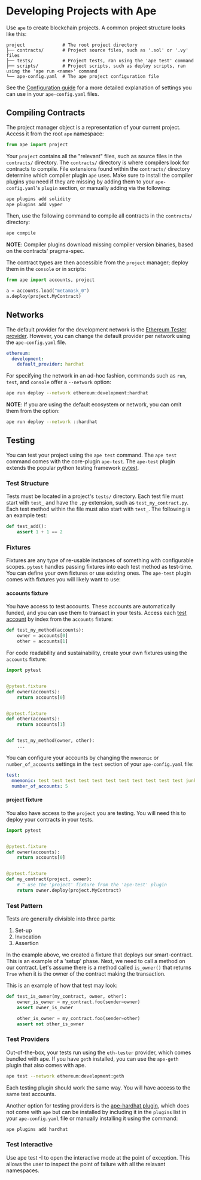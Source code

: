 # Developing Projects with Ape

Use `ape` to create blockchain projects. A common project structure looks like this:

```
project              # The root project directory
├── contracts/       # Project source files, such as '.sol' or '.vy' files
├── tests/           # Project tests, ran using the 'ape test' command
├── scripts/         # Project scripts, such as deploy scripts, ran using the 'ape run <name>' command
└── ape-config.yaml  # The ape project configuration file
```

See the [Configuration guide](config.md) for a more detailed explanation of settings you can
use in your `ape-config.yaml` files.

## Compiling Contracts

The project manager object is a representation of your current project. Access it from the root `ape` namespace:

```python
from ape import project
```

Your `project` contains all the "relevant" files, such as source files in the `contracts/` directory. The 
`contracts/` directory is where compilers look for contracts to compile. File extensions found within the `contracts/` 
directory determine which compiler plugin `ape` uses. Make sure to install the compiler plugins you need if they are 
missing by adding them to your `ape-config.yaml`'s `plugin` section, or manually adding via the following:

```bash
ape plugins add solidity
ape plugins add vyper
```

Then, use the following command to compile all contracts in the `contracts/` directory:

```bash
ape compile
```

**NOTE**: Compiler plugins download missing compiler version binaries, based on the contracts' pragma-spec.

The contract types are then accessible from the `project` manager; deploy them in the `console` or in scripts:

```python
from ape import accounts, project

a = accounts.load("metamask_0")
a.deploy(project.MyContract)
```

## Networks

The default provider for the development network is the 
[Ethereum Tester provider](https://github.com/ethereum/eth-testers). However, you can change the default provider per
network using the `ape-config.yaml` file. 

```yaml
ethereum:
  development:
    default_provider: hardhat
```

For specifying the network in an ad-hoc fashion, commands such as `run`, `test`, and `console` offer a `--network` 
option:

```bash
ape run deploy --network ethereum:development:hardhat
```

**NOTE**: If you are using the default ecosystem or network, you can omit them from the option:

```bash
ape run deploy --network ::hardhat
```

## Testing

You can test your project using the `ape test` command. The `ape test` command comes with the core-plugin `ape-test`. 
The `ape-test` plugin extends the popular python testing framework
[pytest](https://docs.pytest.org/en/6.2.x/contents.html).

### Test Structure

Tests must be located in a project's `tests/` directory. Each test file must start with `test_` and have the `.py`
extension, such as `test_my_contract.py`. Each test method within the file must also start with `test_`. The following
is an example test:

```python
def test_add():
    assert 1 + 1 == 2
```

### Fixtures

Fixtures are any type of re-usable instances of something with configurable scopes. `pytest` handles passing fixtures 
into each test method as test-time. You can define your own fixtures or use existing ones. The `ape-test` plugin comes 
with fixtures you will likely want to use:

#### accounts fixture

You have access to test accounts. These accounts are automatically funded, and you can use them to transact in your
tests. Access each [test account](../methoddocs/api.html?highlight=testaccount#ape.api.accounts.TestAccountAPI) by 
index from the `accounts` fixture:

```python
def test_my_method(accounts):
    owner = accounts[0]
    other = accounts[1]
```

For code readability and sustainability, create your own fixtures using the `accounts` fixture:

```python
import pytest


@pytest.fixture
def owner(accounts):
    return accounts[0]


@pytest.fixture
def other(accounts):
    return accounts[1]


def test_my_method(owner, other):
    ...
```

You can configure your accounts by changing the `mnemonic` or `number_of_accounts` settings in the `test` section of
your `ape-config.yaml` file:

```yaml
test:
  mnemonic: test test test test test test test test test test test junk
  number_of_accounts: 5
```

#### project fixture

You also have access to the `project` you are testing. You will need this to deploy your contracts in your tests.

```python
import pytest


@pytest.fixture
def owner(accounts):
    return accounts[0]


@pytest.fixture
def my_contract(project, owner):
    # ^ use the 'project' fixture from the 'ape-test' plugin
    return owner.deploy(project.MyContract)
```

### Test Pattern

Tests are generally divisible into three parts:

1. Set-up
2. Invocation
3. Assertion

In the example above, we created a fixture that deploys our smart-contract. This is an example of a 'setup' phase. 
Next, we need to call a method on our contract. Let's assume there is a method called `is_owner()` that returns `True` 
when it is the owner of the contract making the transaction.

This is an example of how that test may look:

```python
def test_is_owner(my_contract, owner, other):
    owner_is_owner = my_contract.foo(sender=owner)
    assert owner_is_owner

    other_is_owner = my_contract.foo(sender=other)
    assert not other_is_owner
```

### Test Providers

Out-of-the-box, your tests run using the `eth-tester` provider, which comes bundled with ape. If you have `geth`
installed, you can use the `ape-geth` plugin that also comes with ape.

```bash
ape test --network ethereum:development:geth
```

Each testing plugin should work the same way. You will have access to the same test accounts.

Another option for testing providers is the [ape-hardhat plugin](https://github.com/ApeWorX/ape-hardhat), which does
not come with `ape` but can be installed by including it in the `plugins` list in your `ape-config.yaml` file or 
manually installing it using the command:

```bash
ape plugins add hardhat
```

### Test Interactive

Use ape test -I to open the interactive mode at the point of exception. This allows the user to inspect the point of failure with all the relavant namespaces.
